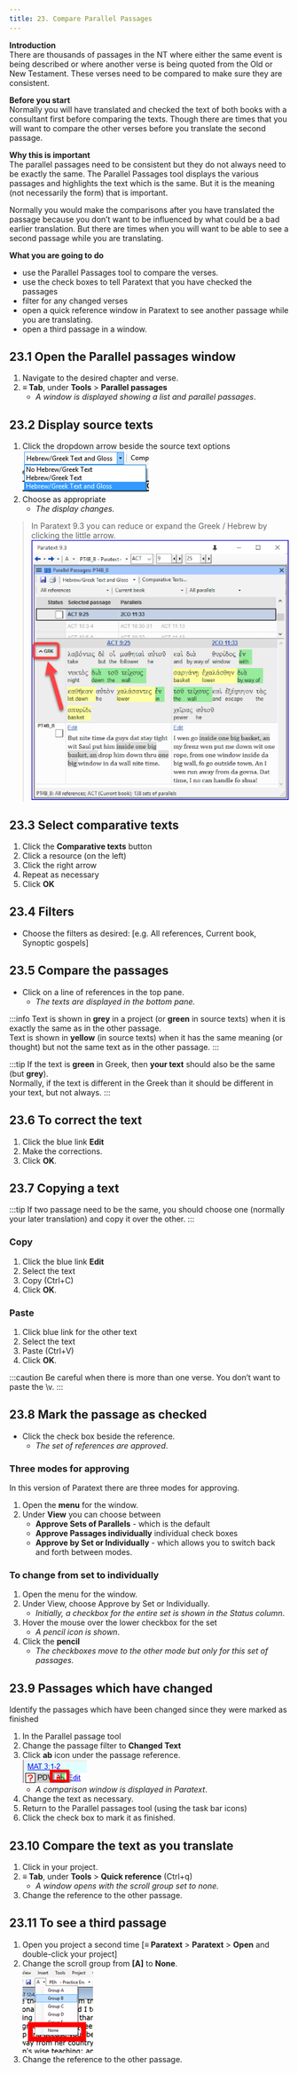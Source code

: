 ```yaml
---
title: 23. Compare Parallel Passages
---
```

**Introduction**  
There are thousands of passages in the NT where either the same event is being described or where another verse is being quoted from the Old or New Testament. These verses need to be compared to make sure they are consistent.

**Before you start**  
Normally you will have translated and checked the text of both books with a consultant first before comparing the texts. Though there are times that you will want to compare the other verses before you translate the second passage.

**Why this is important**  
The parallel passages need to be consistent but they do not always need to be exactly the same. The Parallel Passages tool displays the various passages and highlights the text which is the same. But it is the meaning (not necessarily the form) that is important.

Normally you would make the comparisons after you have translated the passage because you don’t want to be influenced by what could be a bad earlier translation. But there are times when you will want to be able to see a second passage while you are translating.

**What you are going to do**  
-  use the Parallel Passages tool to compare the verses.
-  use the check boxes to tell Paratext that you have checked the passages
-  filter for any changed verses
-  open a quick reference window in Paratext to see another passage while you are translating.
-  open a third passage in a window.

## 23.1 Open the Parallel passages window
1.  Navigate to the desired chapter and verse.
1.  **≡ Tab**, under **Tools** \> **Parallel passages**  
    -  *A window is displayed showing a list and parallel passages*.

## 23.2 Display source texts
1.  Click the dropdown arrow beside the source text options  
    ![](../media/5de8786f01eb7aacbd277215949e2806.png)
1.  Choose as appropriate  
    -  *The display changes.*
 
> In Paratext 9.3 you can reduce or expand the Greek / Hebrew by clicking the little arrow.  
  ![](../media/parallel-passage-greek-collapse.png)


## 23.3 Select comparative texts
1.  Click the **Comparative texts** button
1.  Click a resource (on the left)
1.  Click the right arrow
1.  Repeat as necessary
1.  Click **OK**

## 23.4 Filters
-  Choose the filters as desired: [e.g. All references, Current book, Synoptic gospels]

## 23.5 Compare the passages
-  Click on a line of references in the top pane.  
    -  *The texts are displayed in the bottom pane.*

:::info
Text is shown in **grey** in a project (or **green** in source texts) when it is exactly the same as in the other passage.  
Text is shown in **yellow** (in source texts) when it has the same meaning (or thought) but not the same text as in the other passage.
:::

:::tip
If the text is **green** in Greek, then **your text** should also be the same (but **grey**).  
Normally, if the text is different in the Greek than it should be different in your text, but not always.
:::

## 23.6 To correct the text
1.  Click the blue link **Edit**
1.  Make the corrections.
1.  Click **OK**.


## 23.7 Copying a text
:::tip
If two passage need to be the same, you should choose one (normally your later translation) and copy it over the other.
:::
### Copy
1.  Click the blue link **Edit**
1.  Select the text
1.  Copy (Ctrl+C)
1.  Click **OK**.

### Paste
1.  Click blue link for the other text
1.  Select the text
1.  Paste (Ctrl+V)
1.  Click **OK**.

:::caution
Be careful when there is more than one verse. You don’t want to paste the \\v.
:::

## 23.8 Mark the passage as checked
-  Click the check box beside the reference.  
     -  *The set of references are approved*.
     
### Three modes for approving
In this version of Paratext there are three modes for approving.
1.  Open the **menu** for the window.
2.  Under **View** you can choose between
     -  **Approve Sets of Parallels** - which is the default
     -  **Approve Passages individually** individual check boxes
     -  **Approve by Set or Individually** - which allows you to switch back and forth between modes.

### To change from set to individually
1.  Open the menu for the window.
1.  Under View, choose Approve by Set or Individually.  
    -  *Initially, a checkbox for the entire set is shown in the Status column*.
1.  Hover the mouse over the lower checkbox for the set  
    -  *A pencil icon is shown*.
1.  Click the **pencil**
    -  *The checkboxes move to the other mode but only for this set of passages.*


## 23.9 Passages which have changed
Identify the passages which have been changed since they were marked as finished

1.  In the Parallel passage tool
1.  Change the passage filter to **Changed Text**
1.  Click **ab** icon under the passage reference.  
    ![wordml://122.png](../media/ea1d66852c0192c8550330116493c717.png)  
    - *A comparison window is displayed in Paratext*.
1.  Change the text as necessary.
1.  Return to the Parallel passages tool (using the task bar icons)
1.  Click the check box to mark it as finished.

## 23.10 Compare the text as you translate
1.  Click in your project.
1.  **≡ Tab**, under **Tools** \> **Quick reference** (Ctrl+q)  
    - *A window opens with the scroll group set to none.*  
1.  Change the reference to the other passage.

## 23.11 To see a third passage
1.  Open you project a second time [**≡ Paratext** \> **Paratext** \> **Open** and double-click your project]
1.  Change the scroll group from **[A]** to **None**.  
    ![wordml://123.png](../media/d55737ffa1c94445ea7563fcf86f87e2.png)
1.  Change the reference to the other passage.